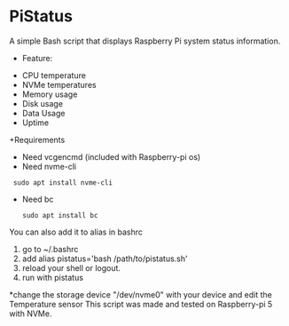 # PiStatus

A simple Bash script that displays Raspberry Pi system status information.

+ Feature:
- CPU temperature
- NVMe temperatures 
- Memory usage 
- Disk usage
- Data Usage
- Uptime


+Requirements
- Need vcgencmd (included with Raspberry-pi os)
- Need nvme-cli
 ```shell
  sudo apt install nvme-cli
  ```
- Need bc
  ```shell
  sudo apt install bc
  ```

You can also add it to alias in bashrc
1. go to ~/.bashrc
2. add alias pistatus='bash /path/to/pistatus.sh'
3. reload your shell or logout.
4. run with pistatus

*change the storage device "/dev/nvme0" with your device and edit the Temperature sensor
This script was made and tested on Raspberry-pi 5 with NVMe.
